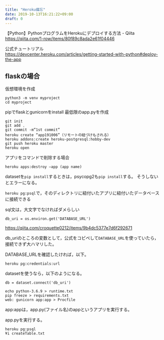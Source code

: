```yaml
---
title: "Heroku備忘"
date: 2019-10-13T16:21:22+09:00
draft: 0
---
```


【Python】PythonプログラムをHerokuにデプロイする方法 - Qiita  
https://qiita.com/1-row/items/80f89c8ada2e61f04446

公式チュートリアル  
https://devcenter.heroku.com/articles/getting-started-with-python#deploy-the-app

## flaskの場合

仮想環境を作成

	python3 -m venv myproject
	cd myproject

pipでflaskとgunicornをinstall
最低限のapp.pyを作成

	git init
	git add .
	git commit -m”1st commit”
	heroku create “app191006”（リモートの紐づけもされる）
	heroku addons:create heroku-postgresql:hobby-dev
	git push heroku master
	heroku open

アプリをコマンドで削除する場合

	heroku apps:destroy –app (app name)

datasetを`pip install`するときは，psycopg2も`pip install`する。
そうしないとエラーになる。

`heroku pg:psql`で，そのディレクトリに紐付いたアプリに紐付いたデータベースに接続できる

sql文は，大文字でなければダメらしい

	db_uri = os.environ.get('DATABASE_URL')

https://qiita.com/croquette0212/items/9b4dc5377e7d6f292671

db_uriのところの変数として，公式をコピペして`DATABASE_URL`を使っていたら，接続できず大ハマリした。

DATABASE_URLを確認したければ，以下。

	heroku pg:credentials:url

datasetを使うなら，以下のようになる。

	db = dataset.connect('db_uri')

	echo python-3.6.9 > runtime.txt
	pip freeze > requirements.txt
	web: gunicorn app:app > Procfile

app:appは，app.py(ファイル名)のappというアプリを実行する。

app.pyを実行する。

	heroku pg:psql
	¥i createTable.txt
